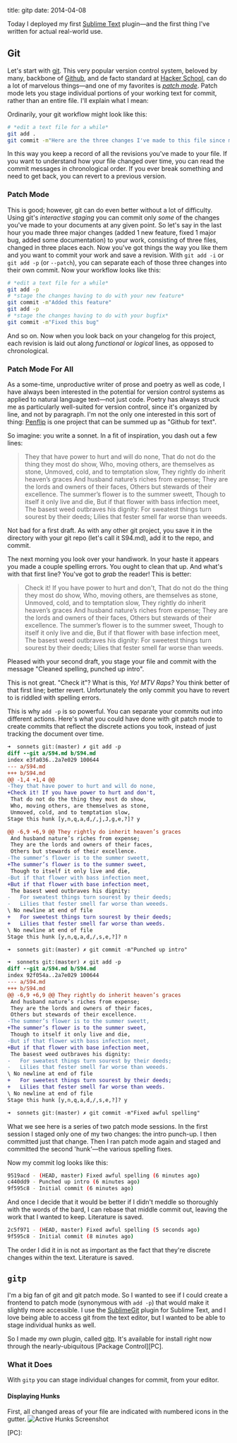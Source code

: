 title: gitp
date: 2014-04-08

Today I deployed my first [Sublime Text][ST] plugin—and the first thing I've written for actual real-world use. 

## Git

Let's start with [git][]. This very popular version control system, beloved by many, backbone of [Github][], and de facto standard at [Hacker School][HS], can do a lot of marvelous things—and one of my favorites is [*patch mode*](http://nuclearsquid.com/writings/git-add/). Patch mode lets you stage individual portions of your working text for commit, rather than an entire file. I'll explain what I mean:

[git]: http://git-scm.com/
[Github]: http://github.com
[HS]: http://hackerschool.com

Ordinarily, your git workflow might look like this:

```bash
# *edit a text file for a while*
git add .
git commit -m"Here are the three changes I've made to this file since my last commit"
```

In this way you keep a record of all the revisions you've made to your file. If you want to understand how your file changed over time, you can read the commit messages in chronological order. If you ever break something and need to get back, you can revert to a previous version.

### Patch Mode

This is good; however, git can do even better without a lot of difficulty. Using git's *interactive staging* you can commit only *some* of the changes you've made to your documents at any given point. So let's say in the last hour you made three major changes (added 1 new feature, fixed 1 major bug, added some documentation) to your work, consisting of three files, changed in three places each. Now you've got things the way you like them and you want to commit your work and save a revision. With `git add -i` or `git add -p` (or `--patch`), you can separate each of those three changes into their own commit. Now your workflow looks like this:

```bash
# *edit a text file for a while*
git add -p
# *stage the changes having to do with your new feature*
git commit -m"Added this feature"
git add -p
# *stage the changes having to do with your bugfix*
git commit -m"Fixed this bug"
```

And so on. Now when you look back on your changelog for this project, each revision is laid out along *functional* or *logical* lines, as opposed to chronological.

### Patch Mode For All

As a some-time, unproductive writer of prose and poetry as well as code, I have always been interested in the potential for version control systems as applied to natural language text—not just code. Poetry has always struck me as particularly well-suited for version control, since it's organized by line, and not by paragraph. I'm not the only one interested in this sort of thing: [Penflip](http://penflip.com) is one project that can be summed up as "Github for text". 

So imagine: you write a sonnet. In a fit of inspiration, you dash out a few lines:

> They that have power to hurt and will do none, 
That do not do the thing they most do show, 
Who, moving others, are themselves as stone, 
Unmoved, cold, and to temptation slow, 
They rightly do inherit heaven’s graces 
And husband nature’s riches from expense; 
They are the lords and owners of their faces, 
Others but stewards of their excellence. 
The summer’s flower is to the summer sweett, 
Though to itself it only live and die, 
But if that flower with bass infection meet, 
The basest weed outbraves his dignity: 
   For sweatest things turn sourest by their deeds; 
   Lilies that fester smell far worse than weeeds. 

Not bad for a first draft. As with any other git project, you save it in the directory with your git repo (let's call it S94.md), add it to the repo, and commit.  

The next morning you look over your handiwork. In your haste it appears you made a couple spelling errors. You ought to clean that up. And what's with that first line? You've got to *grab* the reader! This is better:

> Check it! If you have power to hurt and don't, 
That do not do the thing they most do show, 
Who, moving others, are themselves as stone, 
Unmoved, cold, and to temptation slow, 
They rightly do inherit heaven’s graces 
And husband nature’s riches from expense; 
They are the lords and owners of their faces, 
Others but stewards of their excellence. 
The summer’s flower is to the summer sweet, 
Though to itself it only live and die, 
But if that flower with base infection meet, 
The basest weed outbraves his dignity: 
   For sweetest things turn sourest by their deeds; 
   Lilies that fester smell far worse than weeds.  

Pleased with your second draft, you stage your file and commit with the message "Cleaned spelling, punched up intro".

This is not great. "Check it"? What is this, *Yo! MTV Raps?* You think better of that first line; better revert. Unfortunately the only commit you have to revert to is riddled with spelling errors. 

This is why `add -p` is so powerful. You can separate your commits out into different actions. Here's what you could have done with git patch mode to create commits that reflect the discrete actions you took, instead of just tracking the document over time.

```diff
➜  sonnets git:(master) ✗ git add -p
diff --git a/S94.md b/S94.md
index e3fa036..2a7e029 100644
--- a/S94.md
+++ b/S94.md
@@ -1,4 +1,4 @@
-They that have power to hurt and will do none,
+Check it! If you have power to hurt and don't,
 That do not do the thing they most do show,
 Who, moving others, are themselves as stone,
 Unmoved, cold, and to temptation slow,
Stage this hunk [y,n,q,a,d,/,j,J,g,e,?]? y

@@ -6,9 +6,9 @@ They rightly do inherit heaven’s graces
 And husband nature’s riches from expense;
 They are the lords and owners of their faces,
 Others but stewards of their excellence.
-The summer’s flower is to the summer sweett,
+The summer’s flower is to the summer sweet,
 Though to itself it only live and die,
-But if that flower with bass infection meet,
+But if that flower with base infection meet,
 The basest weed outbraves his dignity:
-   For sweatest things turn sourest by their deeds;
-   Lilies that fester smell far worse than weeeds.
\ No newline at end of file
+   For sweetest things turn sourest by their deeds;
+   Lilies that fester smell far worse than weeds.
\ No newline at end of file
Stage this hunk [y,n,q,a,d,/,s,e,?]? n

➜  sonnets git:(master) ✗ git commit -m"Punched up intro"

➜  sonnets git:(master) ✗ git add -p
diff --git a/S94.md b/S94.md
index 92f054a..2a7e029 100644
--- a/S94.md
+++ b/S94.md
@@ -6,9 +6,9 @@ They rightly do inherit heaven’s graces
 And husband nature’s riches from expense;
 They are the lords and owners of their faces,
 Others but stewards of their excellence.
-The summer’s flower is to the summer sweett,
+The summer’s flower is to the summer sweet,
 Though to itself it only live and die,
-But if that flower with bass infection meet,
+But if that flower with base infection meet,
 The basest weed outbraves his dignity:
-   For sweatest things turn sourest by their deeds;
-   Lilies that fester smell far worse than weeeds.
\ No newline at end of file
+   For sweetest things turn sourest by their deeds;
+   Lilies that fester smell far worse than weeds.
\ No newline at end of file
Stage this hunk [y,n,q,a,d,/,s,e,?]? y

➜  sonnets git:(master) ✗ git commit -m"Fixed awful spelling"
```

What we see here is a series of two patch mode sessions. In the first session I staged only one of my two changes: the intro punch-up. I then committed just that change. Then I ran patch mode again and staged and committed the second 'hunk'—the various spelling fixes.

Now my commit log looks like this:

```bash
9519acd - (HEAD, master) Fixed awful spelling (6 minutes ago)
c440dd9 - Punched up intro (6 minutes ago)
9f595c8 - Initial commit (6 minutes ago)
```

And once I decide that it would be better if I didn't meddle so thoroughly with the words of the bard, I can rebase that middle commit out, leaving the work that I wanted to keep. Literature is saved.

```bash
2c5f971 - (HEAD, master) Fixed awful spelling (5 seconds ago)
9f595c8 - Initial commit (8 minutes ago)
```

The order I did it in is not as important as the fact that they're discrete changes within the text. Literature is saved.

## `gitp`

I'm a big fan of git and git patch mode. So I wanted to see if I could create a frontend to patch mode (synonymous with `add -p`) that would make it slightly more accessible. I use the [SublimeGit](https://sublimegit.net/) plugin for Sublime Text, and I love being able to access git from the text editor, but I wanted to be able to stage individual hunks as well.

So I made my own plugin, called [gitp](https://sublime.wbond.net/packages/gitp). It's available for install right now through the nearly-ubiquitous [Package Control][PC]. 

### What it Does

With `gitp` you can stage individual changes for commit, from your editor.

#### Displaying Hunks

First, all changed areas of your file are indicated with numbered icons in the gutter.
![Active Hunks Screenshot]({filename}/images/hunks.png)

[ST]: http://www.sublimetext.com/3
[PC]: 